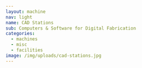```yaml
---
layout: machine
nav: light
name: CAD Stations
sub: Computers & Software for Digital Fabrication
categories:
  - machines
  - misc
  - facilities
image: /img/uploads/cad-stations.jpg
---
```

